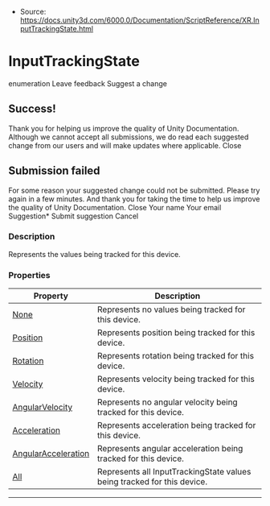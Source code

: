 * Source: https://docs.unity3d.com/6000.0/Documentation/ScriptReference/XR.InputTrackingState.html

# InputTrackingState
enumeration
Leave feedback
Suggest a change
## Success!
Thank you for helping us improve the quality of Unity Documentation. Although we cannot accept all submissions, we do read each suggested change from our users and will make updates where applicable.
Close
## Submission failed
For some reason your suggested change could not be submitted. Please <a>try again</a> in a few minutes. And thank you for taking the time to help us improve the quality of Unity Documentation.
Close
Your name Your email Suggestion* Submit suggestion
Cancel
### Description
Represents the values being tracked for this device.
### Properties
Property | Description  
---|---  
[None](https://docs.unity3d.com/6000.0/Documentation/ScriptReference/XR.InputTrackingState.None.html) | Represents no values being tracked for this device.  
[Position](https://docs.unity3d.com/6000.0/Documentation/ScriptReference/XR.InputTrackingState.Position.html) | Represents position being tracked for this device.  
[Rotation](https://docs.unity3d.com/6000.0/Documentation/ScriptReference/XR.InputTrackingState.Rotation.html) | Represents rotation being tracked for this device.  
[Velocity](https://docs.unity3d.com/6000.0/Documentation/ScriptReference/XR.InputTrackingState.Velocity.html) | Represents velocity being tracked for this device.  
[AngularVelocity](https://docs.unity3d.com/6000.0/Documentation/ScriptReference/XR.InputTrackingState.AngularVelocity.html) | Represents no angular velocity being tracked for this device.  
[Acceleration](https://docs.unity3d.com/6000.0/Documentation/ScriptReference/XR.InputTrackingState.Acceleration.html) | Represents acceleration being tracked for this device.  
[AngularAcceleration](https://docs.unity3d.com/6000.0/Documentation/ScriptReference/XR.InputTrackingState.AngularAcceleration.html) | Represents angular acceleration being tracked for this device.  
[All](https://docs.unity3d.com/6000.0/Documentation/ScriptReference/XR.InputTrackingState.All.html) | Represents all InputTrackingState values being tracked for this device.  
* * *
